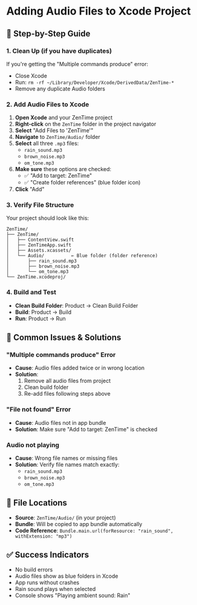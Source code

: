 # Adding Audio Files to Xcode Project

## 🎵 **Step-by-Step Guide**

### 1. **Clean Up (if you have duplicates)**
If you're getting the "Multiple commands produce" error:
- Close Xcode
- Run: `rm -rf ~/Library/Developer/Xcode/DerivedData/ZenTime-*`
- Remove any duplicate Audio folders

### 2. **Add Audio Files to Xcode**
1. **Open Xcode** and your ZenTime project
2. **Right-click** on the `ZenTime` folder in the project navigator
3. **Select** "Add Files to 'ZenTime'"
4. **Navigate** to `ZenTime/Audio/` folder
5. **Select** all three `.mp3` files:
   - `rain_sound.mp3`
   - `brown_noise.mp3`
   - `om_tone.mp3`
6. **Make sure** these options are checked:
   - ✅ "Add to target: ZenTime"
   - ✅ "Create folder references" (blue folder icon)
7. **Click** "Add"

### 3. **Verify File Structure**
Your project should look like this:
```
ZenTime/
├── ZenTime/
│   ├── ContentView.swift
│   ├── ZenTimeApp.swift
│   ├── Assets.xcassets/
│   └── Audio/          ← Blue folder (folder reference)
│       ├── rain_sound.mp3
│       ├── brown_noise.mp3
│       └── om_tone.mp3
└── ZenTime.xcodeproj/
```

### 4. **Build and Test**
- **Clean Build Folder**: Product → Clean Build Folder
- **Build**: Product → Build
- **Run**: Product → Run

## 🚨 **Common Issues & Solutions**

### **"Multiple commands produce" Error**
- **Cause**: Audio files added twice or in wrong location
- **Solution**: 
  1. Remove all audio files from project
  2. Clean build folder
  3. Re-add files following steps above

### **"File not found" Error**
- **Cause**: Audio files not in app bundle
- **Solution**: Make sure "Add to target: ZenTime" is checked

### **Audio not playing**
- **Cause**: Wrong file names or missing files
- **Solution**: Verify file names match exactly:
  - `rain_sound.mp3`
  - `brown_noise.mp3`
  - `om_tone.mp3`

## 📁 **File Locations**
- **Source**: `ZenTime/Audio/` (in your project)
- **Bundle**: Will be copied to app bundle automatically
- **Code Reference**: `Bundle.main.url(forResource: "rain_sound", withExtension: "mp3")`

## ✅ **Success Indicators**
- No build errors
- Audio files show as blue folders in Xcode
- App runs without crashes
- Rain sound plays when selected
- Console shows "Playing ambient sound: Rain"
